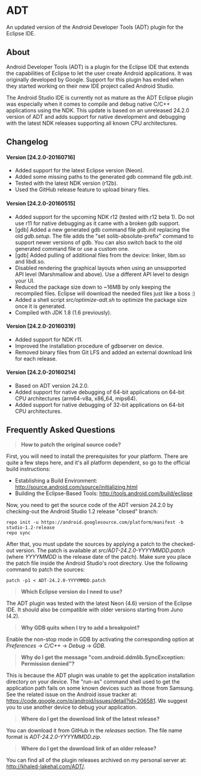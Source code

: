 # ADT
An updated version of the Android Developer Tools (ADT) plugin for the Eclipse IDE.

## About
Android Developer Tools (ADT) is a plugin for the Eclipse IDE that extends the capabilities of Eclipse to let the user create Android applications. It was originally developed by Google. Support for this plugin has ended when they started working on their new IDE project called Android Studio.

The Android Studio IDE is currently not as mature as the ADT Eclipse plugin was especially when it comes to compile and debug native C/C++ applications using the NDK. This update is based on an unreleased 24.2.0 version of ADT and adds support for native development and debugging with the latest NDK releases supporting all known CPU architectures.

## Changelog
#### Version [24.2.0-20160716]
- Added support for the latest Eclipse version (Neon).
- Added some missing paths to the generated gdb command file _gdb.init_.
- Tested with the latest NDK version (r12b).
- Used the GitHub release feature to upload binary files.

#### Version [24.2.0-20160515]
- Added support for the upcoming NDK r12 (tested with r12 beta 1). Do not use r11 for native debugging as it came with a broken gdb support.
- [gdb] Added a new generated gdb command file _gdb.init_ replacing the old _gdb.setup_. The file adds the "set solib-absolute-prefix" command to support newer versions of gdb. You can also switch back to the old generated command file or use a custom one.
- [gdb] Added pulling of additional files from the device: linker, libm.so and libdl.so.
- Disabled rendering the graphical layouts when using an unsupported API level (Marshmallow and above). Use a different API level to design your UI.
- Reduced the package size down to ~16MB by only keeping the recompiled files. Eclipse will download the needed files just like a boss :)
- Added a shell script _src/optimize-adt.sh_ to optimize the package size once it is generated.
- Compiled with JDK 1.8 (1.6 previously).

#### Version [24.2.0-20160319]
- Added support for NDK r11.
- Improved the installation procedure of gdbserver on device.
- Removed binary files from Git LFS and added an external download link for each release.

#### Version [24.2.0-20160214]
- Based on ADT version 24.2.0.
- Added support for native debugging of 64-bit applications on 64-bit CPU architectures (arm64-v8a, x86_64, mips64).
- Added support for native debugging of 32-bit applications on 64-bit CPU architectures.

## Frequently Asked Questions
> **How to patch the original source code?**

First, you will need to install the prerequisites for your platform. There are quite a few steps here, and it's all platform dependent, so go to the official build instructions:
- Establishing a Build Environment: http://source.android.com/source/initializing.html
- Building the Eclipse-Based Tools: http://tools.android.com/build/eclipse

Now, you need to get the source code of the ADT version 24.2.0 by checking-out the Android Studio 1.2 release "closed" branch:
```
repo init -u https://android.googlesource.com/platform/manifest -b studio-1.2-release
repo sync
```
After that, you must update the sources by applying a patch to the checked-out version. The patch is available at _src/ADT-24.2.0-YYYYMMDD.patch_ (where _YYYYMMDD_ is the release date of the patch). Make sure you place the patch file inside the Android Studio's root directory. Use the following command to patch the sources:
```
patch -p1 < ADT-24.2.0-YYYYMMDD.patch
```

> **Which Eclipse version do I need to use?**

The ADT plugin was tested with the latest Neon (4.6) version of the Eclipse IDE. It should also be compatible with older versions starting from Juno (4.2).

> **Why GDB quits when I try to add a breakpoint?**

Enable the non-stop mode in GDB by activating the corresponding option at _Preferences_ -> _C/C++_ -> _Debug_ -> _GDB_.

> **Why do I get the message "com.android.ddmlib.SyncException: Permission denied"?**

This is because the ADT plugin was unable to get the application installation directory on your device. The "run-as" command shell used to get the application path fails on some known devices such as those from Samsung. See the related issue on the Android issue tracker at: https://code.google.com/p/android/issues/detail?id=206581. We suggest you to use another device to debug your application.

> **Where do I get the download link of the latest release?**

You can download it from GitHub in the _releases_ section. The file name format is _ADT-24.2.0-YYYYMMDD.zip_.

> **Where do I get the download link of an older release?**

You can find all of the plugin releases archived on my personal server at: http://khaled-lakehal.com/ADT/.
